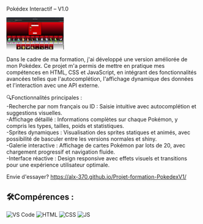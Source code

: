 Pokédex Interactif – V1.0
<br>

<img src="imgPokedex.png" width="150"/> 


<p> Dans le cadre de ma formation, j'ai développé une version améliorée de mon Pokédex. 
  Ce projet m'a permis de mettre en pratique mes compétences en HTML, CSS et JavaScript, 
  en intégrant des fonctionnalités avancées telles que l'autocomplétion, 
  l'affichage dynamique des données et l'interaction avec une API externe. </p>
  
 🔍Fonctionnalités principales :
 <br>
-Recherche par nom français ou ID : Saisie intuitive avec autocomplétion et suggestions visuelles.<br>
-Affichage détaillé : Informations complètes sur chaque Pokémon, y compris les types, tailles, poids et statistiques.<br>
-Sprites dynamiques : Visualisation des sprites statiques et animés, avec possibilité de basculer entre les versions normales et shiny.<br>
-Galerie interactive : Affichage de cartes Pokémon par lots de 20, avec chargement progressif et navigation fluide.<br>
-Interface réactive : Design responsive avec effets visuels et transitions pour une expérience utilisateur optimale.<br>

 Envie d'essayer? https://alx-370.github.io/Projet-formation-PokedexV1/

## 🛠️Compérences :

![VS Code](https://img.shields.io/badge/-VS%20Code-007ACC?style=flat&logo=visual-studio-code&logoColor=white)
![HTML](https://img.shields.io/badge/-HTML-E34F26?style=flat&logo=html5&logoColor=white)
![CSS](https://img.shields.io/badge/-CSS-1572B6?style=flat&logo=css3&logoColor=white)
![JS](https://img.shields.io/badge/Javascript-blue?logo=javascript&logoColor=white)
